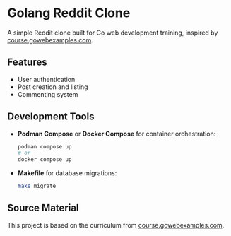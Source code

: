 # Golang Reddit Clone

A simple Reddit clone built for Go web development training, inspired by [course.gowebexamples.com](https://course.gowebexamples.com).

## Features

- User authentication
- Post creation and listing
- Commenting system

## Development Tools

- **Podman Compose** or **Docker Compose** for container orchestration:
  ```sh
  podman compose up
  # or
  docker compose up
  ```
- **Makefile** for database migrations:
  ```sh
  make migrate
  ```

## Source Material

This project is based on the curriculum from [course.gowebexamples.com](https://course.gowebexamples.com).
